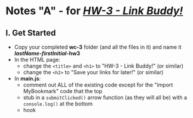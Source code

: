 # Notes "A" - for [*HW-3 - Link Buddy!*](hw-3.md)


## I. Get Started

- Copy your completed **wc-3** folder (and all the files in it) and name it ***lastName*-*firstInitial*-hw3**
- In the HTML page:
  - change the `<title>` and `<h1>` to "HW-3 - Link Buddy!" (or similar)
  - change the `<h2>` to "Save your links for later!" (or similar)
- In **main.js**:
  - comment out ALL of the existing code except for the "import MyBookmark" code that the top
  - stub in a `submitClicked()` arrow function (as they will all be) with a `console.log()` at the bottom
  - hook 
